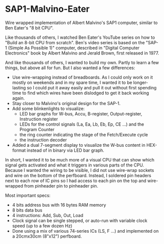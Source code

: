 # SAP1-Malvino-Eater
Wire wrapped implementation of Albert Malvino's SAP1 computer, similar to Ben Eater's "8 bit CPU". 

Like thousands of others, I watched Ben Eater's YouTube series on how to "Build an 8-bit CPU from scratch". 
Ben's video series is based on the "SAP-1 (Simple As Possible 1)" computer, described in "Digital Computer Electronics" 
book by Albert Malvino and Jerald Brown, first released in 1977. 

And like thousands of others, I wanted to build my own. Partly to learn a few things, but above all for fun. 
But I also wanted a few differences: 
  - Use wire-wrapping instead of breadboards. As I could only work on it mostly on weekends and in my spare time,
    I wanted it to be longer-lasting so I could put it away easily and pull it out without first spending time to
    find which wires have been dislodged to get it back working again. 
  - Stay closer to Malvino's original design for the SAP-1. 
  - Add some blinkenlights to visualize:
    - LED bar graphs for W-bus, Accu, B-register, Output-register, Instruction register 
    - LEDs for the control signals (La, Ea, Lb, Eb, Ep, CE ...) and the Program Counter 
    - the ring counter indicating the stage of the Fetch/Execute cycle 
    - the instruction decoder 
  - Added a dual 7-segment display to visualize the W-bus content in HEX-format instead of in binary via LED bar graph.

In short, I wanted it to be much more of a visual CPU that can show which signal gets activated and what it triggers 
in various parts of the CPU. Because I wanted the wiring to be visible, I did not use wire-wrap sockets and wire on the 
bottom of the perfboard. Instead, I soldered pin headers next to each row of IC pins so I had access to each pin on the 
top and wire-wrapped from pinheader pin to pinheader pin. 

Most important specs: 
  - 4 bits address bus with 16 bytes RAM memory
  - 8 bits data bus
  - 4 instructions: Add, Sub, Out, Load
  - Clock signal can be single stepped, or auto-run with variable clock speed (up to a few dozen Hz)
  - Done using a mix of various 74-series ICs (LS, F ...) and implemented on a 20cmx30cm (8"x12") perfboard.

